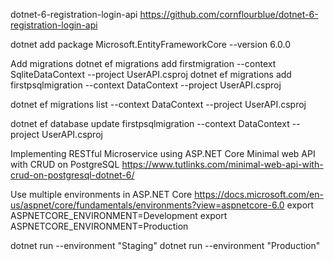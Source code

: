 
dotnet-6-registration-login-api
https://github.com/cornflourblue/dotnet-6-registration-login-api


dotnet add package Microsoft.EntityFrameworkCore --version 6.0.0

Add migrations
dotnet ef migrations add firstmigration --context SqliteDataContext --project UserAPI.csproj
dotnet ef migrations add firstpsqlmigration --context DataContext --project UserAPI.csproj

dotnet ef migrations list --context DataContext --project UserAPI.csproj

dotnet ef database update firstpsqlmigration --context DataContext --project UserAPI.csproj


Implementing RESTful Microservice using ASP.NET Core Minimal web API with CRUD on PostgreSQL
https://www.tutlinks.com/minimal-web-api-with-crud-on-postgresql-dotnet-6/

Use multiple environments in ASP.NET Core
https://docs.microsoft.com/en-us/aspnet/core/fundamentals/environments?view=aspnetcore-6.0
export ASPNETCORE_ENVIRONMENT=Development
export ASPNETCORE_ENVIRONMENT=Production


dotnet run --environment "Staging"
dotnet run --environment "Production"